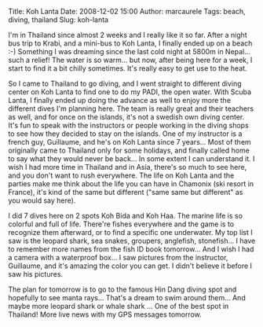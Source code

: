 Title: Koh Lanta
Date: 2008-12-02 15:00
Author: marcaurele
Tags: beach, diving, thailand
Slug: koh-lanta

I'm in Thailand since almost 2 weeks and I really like it so far. After
a night bus trip to Krabi, and a mini-bus to Koh Lanta, I finally ended
up on a beach :-) Something I was dreaming since the last cold night at
5800m in Nepal... such a relief! The water is so warm... but now, after
being here for a week, I start to find it a bit chilly sometimes. It's
really easy to get use to the heat.

</p>

So I came to Thailand to go diving, and I went straight to different
diving center on Koh Lanta to find one to do my PADI, the open water.
With Scuba Lanta, I finally ended up doing the advance as well to enjoy
more the different dives I'm planning here. The team is really great and
their teachers as well, and for once on the islands, it's not a swedish
own diving center. It's fun to speak with the instructors or people
working in the diving shops to see how they decided to stay on the
islands. One of my instructor is a french guy, Guillaume, and he's on
Koh Lanta since 7 years... Most of them originally came to Thailand only
for some holidays, and finally called home to say what they would never
be back... In some extent I can understand it. I wish I had more time in
Thailand and in Asia, there's so much to see here, and you don't want to
rush everywhere. The life on Koh Lanta and the parties make me think
about the life you can have in Chamonix (ski resort in France), it's
kind of the same but different ("same same but different" as you would
say here).

</p>

I did 7 dives here on 2 spots Koh Bida and Koh Haa. The marine life is
so colorful and full of life. There're fishes everywhere and the game is
to recognize them afterward, or to find a specific one underwater. My
top list I saw is the leopard shark, sea snakes, groupers, anglefish,
stonefish... I have to remember more names from the fish ID book
tomorrow... And I wish I had a camera with a waterproof box... I saw
pictures from the instructor, Guillaume, and it's amazing the color you
can get. I didn't believe it before I saw his pictures.

</p>

The plan for tomorrow is to go to the famous Hin Dang diving spot and
hopefully to see manta rays... That's a dream to swim around them... And
maybe more leopard shark or whale shark ... One of the best spot in
Thailand! More live news with my GPS messages tomorrow.

</p>

